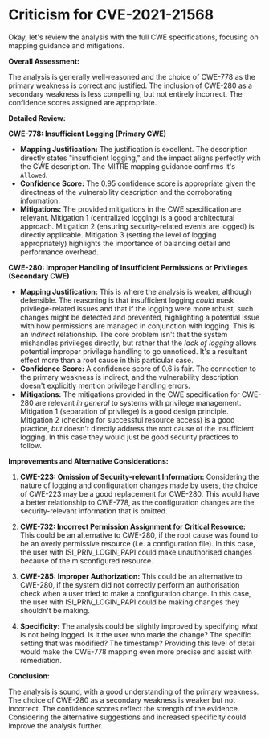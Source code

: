 # Criticism for CVE-2021-21568

Okay, let's review the analysis with the full CWE specifications, focusing on mapping guidance and mitigations.

**Overall Assessment:**

The analysis is generally well-reasoned and the choice of CWE-778 as the primary weakness is correct and justified. The inclusion of CWE-280 as a secondary weakness is less compelling, but not entirely incorrect. The confidence scores assigned are appropriate.

**Detailed Review:**

**CWE-778: Insufficient Logging (Primary CWE)**

*   **Mapping Justification:** The justification is excellent. The description directly states "insufficient logging," and the impact aligns perfectly with the CWE description.  The MITRE mapping guidance confirms it's `Allowed`.
*   **Confidence Score:** The 0.95 confidence score is appropriate given the directness of the vulnerability description and the corroborating information.
*   **Mitigations:** The provided mitigations in the CWE specification are relevant.  Mitigation 1 (centralized logging) is a good architectural approach. Mitigation 2 (ensuring security-related events are logged) is directly applicable.  Mitigation 3 (setting the level of logging appropriately) highlights the importance of balancing detail and performance overhead.

**CWE-280: Improper Handling of Insufficient Permissions or Privileges (Secondary CWE)**

*   **Mapping Justification:** This is where the analysis is weaker, although defensible. The reasoning is that insufficient logging *could* mask privilege-related issues and that if the logging were more robust, such changes might be detected and prevented, highlighting a potential issue with how permissions are managed in conjunction with logging.  This is an *indirect* relationship. The core problem isn't that the system mishandles privileges directly, but rather that the *lack of logging* allows potential improper privilege handling to go unnoticed. It's a resultant effect more than a root cause in this particular case.
*   **Confidence Score:** A confidence score of 0.6 is fair. The connection to the primary weakness is indirect, and the vulnerability description doesn't explicitly mention privilege handling errors.
*   **Mitigations:** The mitigations provided in the CWE specification for CWE-280 are relevant *in general* to systems with privilege management. Mitigation 1 (separation of privilege) is a good design principle. Mitigation 2 (checking for successful resource access) is a good practice, *but* doesn't directly address the root cause of the insufficient logging. In this case they would just be good security practices to follow.

**Improvements and Alternative Considerations:**

1.  **CWE-223: Omission of Security-relevant Information:** Considering the nature of logging and configuration changes made by users, the choice of CWE-223 may be a good replacement for CWE-280. This would have a better relationship to CWE-778, as the configuration changes are the security-relevant information that is omitted.

2.  **CWE-732: Incorrect Permission Assignment for Critical Resource:** This could be an alternative to CWE-280, if the root cause was found to be an overly permissive resource (i.e. a configuration file). In this case, the user with ISI_PRIV_LOGIN_PAPI could make unauthorised changes because of the misconfigured resource.

3.  **CWE-285: Improper Authorization:** This could be an alternative to CWE-280, if the system did not correctly perform an authorisation check when a user tried to make a configuration change. In this case, the user with ISI_PRIV_LOGIN_PAPI could be making changes they shouldn't be making.

4.  **Specificity:** The analysis could be slightly improved by specifying *what* is not being logged. Is it the user who made the change? The specific setting that was modified? The timestamp? Providing this level of detail would make the CWE-778 mapping even more precise and assist with remediation.

**Conclusion:**

The analysis is sound, with a good understanding of the primary weakness. The choice of CWE-280 as a secondary weakness is weaker but not incorrect. The confidence scores reflect the strength of the evidence. Considering the alternative suggestions and increased specificity could improve the analysis further.